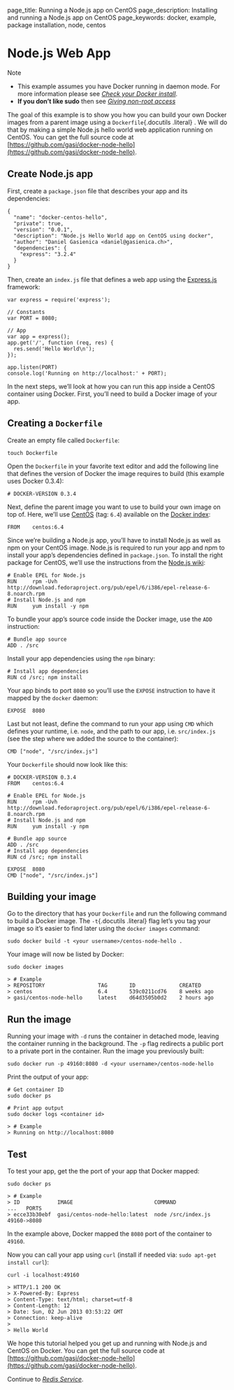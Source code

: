 page_title: Running a Node.js app on CentOS
page_description: Installing and running a Node.js app on CentOS
page_keywords: docker, example, package installation, node, centos

Node.js Web App
=================================================================

Note

-   This example assumes you have Docker running in daemon mode. For
    more information please see [*Check your Docker
    install*](../hello_world/#running-examples).
-   **If you don’t like sudo** then see [*Giving non-root
    access*](../../installation/binaries/#dockergroup)

The goal of this example is to show you how you can build your own
Docker images from a parent image using a `Dockerfile`{.docutils
.literal} . We will do that by making a simple Node.js hello world web
application running on CentOS. You can get the full source code at
[https://github.com/gasi/docker-node-hello](https://github.com/gasi/docker-node-hello).

Create Node.js app
-----------------------------------------------------------------------

First, create a `package.json` file that describes
your app and its dependencies:

    {
      "name": "docker-centos-hello",
      "private": true,
      "version": "0.0.1",
      "description": "Node.js Hello World app on CentOS using docker",
      "author": "Daniel Gasienica <daniel@gasienica.ch>",
      "dependencies": {
        "express": "3.2.4"
      }
    }

Then, create an `index.js` file that defines a web
app using the [Express.js](http://expressjs.com/) framework:

    var express = require('express');

    // Constants
    var PORT = 8080;

    // App
    var app = express();
    app.get('/', function (req, res) {
      res.send('Hello World\n');
    });

    app.listen(PORT)
    console.log('Running on http://localhost:' + PORT);

In the next steps, we’ll look at how you can run this app inside a
CentOS container using Docker. First, you’ll need to build a Docker
image of your app.

Creating a `Dockerfile`
---------------------------------------------------------------------------------------------------

Create an empty file called `Dockerfile`:

    touch Dockerfile

Open the `Dockerfile` in your favorite text editor
and add the following line that defines the version of Docker the image
requires to build (this example uses Docker 0.3.4):

    # DOCKER-VERSION 0.3.4

Next, define the parent image you want to use to build your own image on
top of. Here, we’ll use [CentOS](https://index.docker.io/_/centos/)
(tag: `6.4`) available on the [Docker
index](https://index.docker.io/):

    FROM    centos:6.4

Since we’re building a Node.js app, you’ll have to install Node.js as
well as npm on your CentOS image. Node.js is required to run your app
and npm to install your app’s dependencies defined in
`package.json`. To install the right package for
CentOS, we’ll use the instructions from the [Node.js
wiki](https://github.com/joyent/node/wiki/Installing-Node.js-via-package-manager#rhelcentosscientific-linux-6):

    # Enable EPEL for Node.js
    RUN     rpm -Uvh http://download.fedoraproject.org/pub/epel/6/i386/epel-release-6-8.noarch.rpm
    # Install Node.js and npm
    RUN     yum install -y npm

To bundle your app’s source code inside the Docker image, use the
`ADD` instruction:

    # Bundle app source
    ADD . /src

Install your app dependencies using the `npm`
binary:

    # Install app dependencies
    RUN cd /src; npm install

Your app binds to port `8080` so you’ll use the
`EXPOSE` instruction to have it mapped by the
`docker` daemon:

    EXPOSE  8080

Last but not least, define the command to run your app using
`CMD` which defines your runtime, i.e.
`node`, and the path to our app, i.e.
`src/index.js` (see the step where we added the
source to the container):

    CMD ["node", "/src/index.js"]

Your `Dockerfile` should now look like this:

    # DOCKER-VERSION 0.3.4
    FROM    centos:6.4

    # Enable EPEL for Node.js
    RUN     rpm -Uvh http://download.fedoraproject.org/pub/epel/6/i386/epel-release-6-8.noarch.rpm
    # Install Node.js and npm
    RUN     yum install -y npm

    # Bundle app source
    ADD . /src
    # Install app dependencies
    RUN cd /src; npm install

    EXPOSE  8080
    CMD ["node", "/src/index.js"]

Building your image
-------------------------------------------------------------------------

Go to the directory that has your `Dockerfile` and
run the following command to build a Docker image. The `-t`{.docutils
.literal} flag let’s you tag your image so it’s easier to find later
using the `docker images` command:

    sudo docker build -t <your username>/centos-node-hello .

Your image will now be listed by Docker:

    sudo docker images

    > # Example
    > REPOSITORY                 TAG       ID              CREATED
    > centos                     6.4       539c0211cd76    8 weeks ago
    > gasi/centos-node-hello     latest    d64d3505b0d2    2 hours ago

Run the image
-------------------------------------------------------------

Running your image with `-d` runs the container in
detached mode, leaving the container running in the background. The
`-p` flag redirects a public port to a private port
in the container. Run the image you previously built:

    sudo docker run -p 49160:8080 -d <your username>/centos-node-hello

Print the output of your app:

    # Get container ID
    sudo docker ps

    # Print app output
    sudo docker logs <container id>

    > # Example
    > Running on http://localhost:8080

Test
-------------------------------------------

To test your app, get the the port of your app that Docker mapped:

    sudo docker ps

    > # Example
    > ID            IMAGE                          COMMAND              ...   PORTS
    > ecce33b30ebf  gasi/centos-node-hello:latest  node /src/index.js         49160->8080

In the example above, Docker mapped the `8080` port
of the container to `49160`.

Now you can call your app using `curl` (install if
needed via: `sudo apt-get install curl`):

    curl -i localhost:49160

    > HTTP/1.1 200 OK
    > X-Powered-By: Express
    > Content-Type: text/html; charset=utf-8
    > Content-Length: 12
    > Date: Sun, 02 Jun 2013 03:53:22 GMT
    > Connection: keep-alive
    >
    > Hello World

We hope this tutorial helped you get up and running with Node.js and
CentOS on Docker. You can get the full source code at
[https://github.com/gasi/docker-node-hello](https://github.com/gasi/docker-node-hello).

Continue to [*Redis
Service*](../running_redis_service/#running-redis-service).
